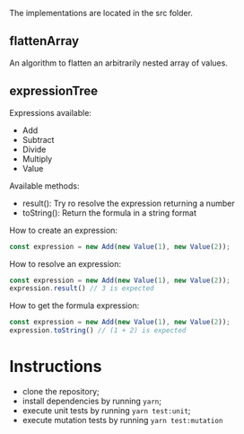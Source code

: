 The implementations are located in the src folder.

## flattenArray
An algorithm to flatten an arbitrarily nested array of values.


## expressionTree
Expressions available:
- Add
- Subtract
- Divide
- Multiply
- Value

Available methods:
- result(): Try ro resolve the expression returning a number
- toString(): Return the formula in a string format

How to create an expression:
```js script
const expression = new Add(new Value(1), new Value(2));
```

How to resolve an expression:
```js script
const expression = new Add(new Value(1), new Value(2));
expression.result() // 3 is expected
```

How to get the formula expression:
```js script
const expression = new Add(new Value(1), new Value(2));
expression.toString() // (1 + 2) is expected
```

# Instructions
- clone the repository;
- install dependencies by running `yarn`;
- execute unit tests by running `yarn test:unit`;
- execute mutation tests by running `yarn test:mutation`
